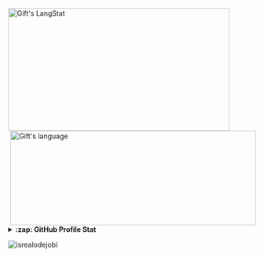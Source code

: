 <!-- My github stats -->
<div>
   <img align="center" src="https://github-readme-streak-stats.herokuapp.com/?user=Corey-Stowe" alt="Gift's LangStat" height="250px"  width="450px"/>
   <img align="right" src="https://github-readme-stats.vercel.app/api/top-langs?username=Corey-Stowe&langs_count=10&show_icons=true&locale=en&layout=compact&theme=light" alt="Gift's language" height="192px"  width="500px"/>
</div>

<!-- Expand to view -->
<details>
  <summary><b>:zap: GitHub Profile Stat</b></summary>
  <img src="https://github-readme-stats.anuraghazra1.vercel.app/api?username=Corey-Stowe&show_icons=true" />
</details>

<!-- Profile Views -->
<p align="left"> <img src="https://komarev.com/ghpvc/?username=Corey-Stowe&label=Profile%20views&color=0e75b6&style=flat" alt="isrealodejobi" />
</p>
